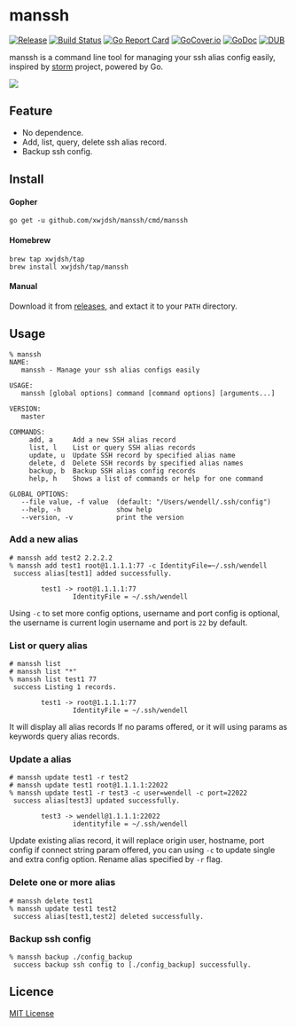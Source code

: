 # manssh

[![Release](http://github-release-version.herokuapp.com/github/xwjdsh/manssh/release.svg?style=flat)](https://github.com/xwjdsh/manssh/releases/latest)
[![Build Status](https://travis-ci.org/xwjdsh/manssh.svg?branch=master)](https://travis-ci.org/xwjdsh/manssh)
[![Go Report Card](https://goreportcard.com/badge/github.com/xwjdsh/manssh)](https://goreportcard.com/report/github.com/xwjdsh/manssh)
[![GoCover.io](https://img.shields.io/badge/gocover.io-89.0%25-green.svg)](https://gocover.io/github.com/xwjdsh/manssh)
[![GoDoc](https://godoc.org/github.com/xwjdsh/manssh?status.svg)](https://godoc.org/github.com/xwjdsh/manssh)
[![DUB](https://img.shields.io/dub/l/vibe-d.svg)](https://github.com/xwjdsh/manssh/blob/master/LICENSE)

manssh is a command line tool for managing your ssh alias config easily, inspired by [storm](https://github.com/emre/storm) project, powered by Go.

![](https://raw.githubusercontent.com/xwjdsh/manssh/master/screenshot/manssh.gif)

## Feature

* No dependence.
* Add, list, query, delete ssh alias record.
* Backup ssh config.


## Install

#### Gopher
```shell
go get -u github.com/xwjdsh/manssh/cmd/manssh
```

#### Homebrew
```shell
brew tap xwjdsh/tap
brew install xwjdsh/tap/manssh
```

#### Manual
Download it from [releases](https://github.com/xwjdsh/manssh/releases), and extact it to your `PATH` directory.

## Usage
```text
% manssh
NAME:
   manssh - Manage your ssh alias configs easily

USAGE:
   manssh [global options] command [command options] [arguments...]

VERSION:
   master

COMMANDS:
     add, a     Add a new SSH alias record
     list, l    List or query SSH alias records
     update, u  Update SSH record by specified alias name
     delete, d  Delete SSH records by specified alias names
     backup, b  Backup SSH alias config records
     help, h    Shows a list of commands or help for one command

GLOBAL OPTIONS:
   --file value, -f value  (default: "/Users/wendell/.ssh/config")
   --help, -h              show help
   --version, -v           print the version
```

### Add a new alias
```shell
# manssh add test2 2.2.2.2
% manssh add test1 root@1.1.1.1:77 -c IdentityFile=~/.ssh/wendell
 success alias[test1] added successfully.

        test1 -> root@1.1.1.1:77
                IdentityFile = ~/.ssh/wendell
```
Using `-c` to set more config options, username and port config is optional, the username is current login username and port is `22` by default.

### List or query alias
```shell
# manssh list
# manssh list "*"
% manssh list test1 77
 success Listing 1 records.

        test1 -> root@1.1.1.1:77
                IdentityFile = ~/.ssh/wendell
```
It will display all alias records If no params offered, or it will using params as keywords query alias records. 

### Update a alias
```shell
# manssh update test1 -r test2
# manssh update test1 root@1.1.1.1:22022
% manssh update test1 -r test3 -c user=wendell -c port=22022
 success alias[test3] updated successfully.

        test3 -> wendell@1.1.1.1:22022
                identityfile = ~/.ssh/wendell
```
Update existing alias record, it will replace origin user, hostname, port config if connect string param offered, you can using `-c` to update single and extra config option. Rename alias specified by `-r` flag.

### Delete one or more alias
```shell
# manssh delete test1
% manssh update test1 test2
 success alias[test1,test2] deleted successfully.
```

### Backup ssh config
```
% manssh backup ./config_backup
 success backup ssh config to [./config_backup] successfully.
```

## Licence
[MIT License](https://github.com/xwjdsh/manssh/blob/master/LICENSE)
